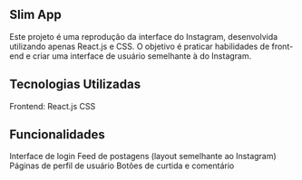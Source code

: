 ## Slim App
Este projeto é uma reprodução da interface do Instagram, desenvolvida utilizando apenas React.js e CSS. O objetivo é praticar habilidades de front-end e criar uma interface de usuário semelhante à do Instagram.

## Tecnologias Utilizadas
Frontend:
React.js
CSS

## Funcionalidades
Interface de login
Feed de postagens (layout semelhante ao Instagram)
Páginas de perfil de usuário
Botões de curtida e comentário
